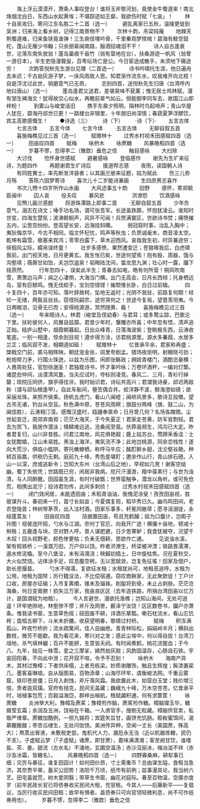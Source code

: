 <!-- { "loadSidebar": true } -->
　　海上浮云漠漠开，萧条人事叹登台！谁将玉斧黎河划，竟使金牛蜀道来！南北烽烟沈白日，东西山水起黄埃；不堪踪迹如王粲，我欲伤时赋「七哀」！
　　林十自吴淞归，寄问江东名胜二十二首（选一）
　　避乱离家已五秋，温陵更徙到吴洲；归来海上看乡树，记得江南景物不？
　　次林十韵，吊梁钝庵
　　地棘天荆蜀道难，归来鱼铗竟谁弹！三生庾信埋吟骨，千里秦观梦殡棺！碧海有鲸空鼓柁，蓬山无雁少书翰；只余朋辈闽南路，酾酒招魂泪不干！
　　诗人自古逢衰世，沦落东南失放翁！蓬岛巢痕千亩竹（翁有垦地在台），扶桑游迹一帆风（翁曾一游日本）。半生吏隐漫聱叟，百粤坛场亡是公。今日宦途成散手，未须地下痛途穷！
　　次韵答悦秋先生游台见赠（二首选一）
　　诗书吟啸托生涯，他日遍舟去未迟；千古劫灰游子梦，一床风雨故人思。知君渐作流东水，叹我难开向北枝！自是浮沈过此世，销磨意气已无奇。
　　志别四首，送悦秋先生归唐（台湾呼内地曰唐山）（选一）
　　蓬岛逢君又送君，差堪臭味不莸薰；愧无居士鸡林赋，漫有邹生裨海文！犹得故交心似水，再瞻前辈气如云。倘能御李同车去，故国江山即梓枌！
　　到雾山与峻堂话旧
　　携手东皋夕照明，隔林时鸟起啼声；青山华屋人犹在，碧海丹邱世已更！一路楼台非锦里，十年朋旧尚深情；春蔬夏笋浮醪饮，宾主高歌感慨生！
　　●诗选（三）
　　诗（下）
　　·诗（下）·
　　五言古体
　　七言古体
　　五言今体
　　七言今体
　　·五言古体
　　无聊自叙五首
　　喜施梅樵见过三首（选一）
　　赋赠林十
　　过秀水村视禾田感赋四首（选一）
　　田亩叹四首
　　赋梅
　　咏枬木
　　咏蔗糖
　　风暴晚稻四首（选一）
　　岁暮不憀，忽得李二（雅歆）垂危之信
　　触目感咏
　　大扫除
　　大讨伐
　　怆怀身世感赋
　　避暑感咏
　　登临感作
　　谢先为生圹来征诗，为题四作
　　再题谢君生圹诗后
　　援道殍志感
　　夜雨，读国朝人诗
　　有同姓黉士，率先断发洋装者；以其画兰册来征题，姑为赋此
　　伤三儿弥月殇
　　答陈六因梦寄诗
　　喜次儿十二岁能诗兼画
　　生四庶男志喜作
　　书次儿槱十四岁所作山水画
　　大风述事五十韵
　　田野
　　感怀，寄郑毓臣闽中
　　囚人哀
　　役夫叹
　　暴风悲　　　
　　洪潦怨
　　饮酒感咏
　　见槱儿画兰感题
　　将游珠潭路上即事二首
　　·无聊自叙五首
　　少年负意气，溺志在诗文；唾手功名场，谓可张吾军。长途虽跌踬，怀抱犹凌云。谁知时世变，四海生楚氛；波涛鲸鲵声，风异不可闻！兵燹满寰区，世欲诗书焚；痛愤摧五内，尘思空纷纷。登高望长安，远海挂斜曛。
　　弱冠窥时事，治乱入胸中；夷狄侮京华，今古不相同。临文怀杞忧，鸣声等秋虫；负质诚毫末，商音凌太空。乾坤有霜雪，极塞来宾鸿；零零白露下，草木迎西风。哀哉我生初，时异兼途穷；徘徊风尘际，繻帛误终童！
　　壮岁多感愤，果然遭变迁；苍狼嗥我后，白虎啸我前。出门视天地，日月更黄玄。我生怅已矣，世途何望焉！抱有殷、周器，饿与沟壑填；薇蕨甘如饴，夫岂饮盗泉！韬晦陆沈间，蛰龙思九渊；壮心时一露，牖下铭燕然。
　　行年忽四十，误矣此半生；青春去如电，皓有何所营！朔风吹南雪，萧萧边马声；闻之心凄恻，大海当门横。出门无高会，日月长西倾；托身栖远岛，室有巨鲸鸣。愧无伐蛟手，宝剑空铿铿！摧颓惟长卧，白日过前楹。
　　四十复四十，百年亦可知。落叶辞故柯，坠地无返时；光阴不我驻，前路复何期！经纶一无绪，两鬓且丝丝。窃怪阮嗣宗，途穷哭何之！世途今复局，望晋羡坦夷。今日两眼泪，见骨无已而；安得桃源游，冥然随黄、羲！
　　喜施梅樵见过三首（选一）
　　年来晤诗人，林君（峻堂及侄幼春）与君耳；或多鹜尘踪，巴歌沦下里。扶轮彼何人，风雅自兹靡。君昔少年时，鞶雕亦所喜；中年忽有悟，清声追正始。结庐山墅中，烟霞朝暮起。日出众峰青，日落海波紫；登眺极东西，云涛收笔底。一别一相逢，惊余刮目视！遵步得方涂，访君桃源里。源水多蒹葭，水居多兰芷；临风寂不发，相期道如砥！
　　赋赠林十
　　忆昔承平余，君家称再盛；棨戟交门前，裘马相辉映。朝廷宠金张，闾里夸剧孟。猎场夜炬明，射棚晓弓劲；枪炮带刀矛，行围火珠迸。以兹为乐图，闲即张觞政；拥妓青楼门，酒酣恣豪横：人畏周处狂，官恕徐邈圣！君独耽诗书，怀才事吟咏；万卷环酒杯，一编对灯檠。诸昆伯仲间，淡漠清风夐。当夫应试时，夺标则凌竞。春风二、三月，青衫行掉罄；琐院压同侪，旗亭得佳评。我时始识君，诗坛共高兴；君谓我诗豪，邱迟两敌称（谓与邱仙根逢甲）。自此车船间，簦笠偶合并。蛟洋静不波，鲸海澄如镜；欲采骊龙珠，来照齐侯乘。扬帆五虎门，看山八闽嶝；闽峤风景多，歌诗互投赠。望古吊无诸，钓台从空亘。秋色满中原，苍苍风雨暝；旗鼓分两峰（旗、鼓二山，为闽佳胜），云涛相汀滢。感慨汉盛时，瓯疆奉禀命；日月曾几何？名场各蹭蹬。尘世起变迁，周郊弃南郑；茫茫大海天，于今失夏正！君家走苍黄，防军皆剽轻。君去为冥飞，我居作潜泳；倏鳞难远逃，沧桑阅至竟。伏莽虽频生，鸿沟已大定。昨者君复归，山川非昔胜。问君江南地，风花俱艳靓；鹿上姑苏台，莺蹄釆香迳：士女犹酣嬉，江山未易姓。黑浊上海洋，夷氛流不净；此地岂桃源，同余恋栈性！遂向大荒沙，俱临小槛阱。寄托蟭蟟栖，称呼马牛应；酩酊醉乡甜，沈沦壑谷靘。种秫百亩嬴，供税仍无剩。庭前九十峰，秀色差堪飣；邀余作山行，青山排石磴。入山一以深，庶或逃新令；岂知大东州（台湾山后之地），早视如几凳！谢客空缒幽，蜀丁失依凭；世路既已穷，闲居非我病。咫尺汗漫游，羶中葆素行；与世为浊清，与人同醉醒。田园虽生涯，有时付破甑；世界蛮触争，潜龙以角听。或可免伧荒，相携出泥泞；投诗君勿传，此间多刺侦！
　　过秀水村视禾田感赋四首（选一）
　　闭门效闲居，未能遗田亩；禾稻青油油，我愧泥涂叟！孜孜田亩视，胜彼谋升斗。春初来一行，苗寸长如韭；今夏偶复观，稻华秀已久。幽鸟鸣田间，老农登陇首；林树带茅茨，出入沽村酒。田家乐事多，轩冕同敝帚；愿寻沮溺徒，永结蓬蒿友！
　　田亩叹四首
　　拮据置田亩，苟且充鹤餔；姑为口腹计，岂暇子孙图！视彼连阡陌，勺水与江湖。奈何丁官厄，向我开广途！横攘十亩地，顿减十斞租；五鹿逢与块，空对野人呼。昔人谋肥遯，日夕思蒪鲈；我食犹被夺，况望千木奴！回头视野老，颜色惨更枯；负耒无佃耕，思欲作亡逋。
　　见说浊水溪，架有假铁桥；一溪溉万田，万户仰以饶。昨者洪潦生，桥梁被冲漂；铁路畏濡滞，遏水修泥橇。至今八堡浍，未有涓滴浇；秧鍼初插土，日中旋枯焦。况在夏秋交，大火似焚烧。沾体涂手足，叹息腹空枵。无以宽赋敛，岂复免征徭！田家及佃户，助长思揠苗。
　　勺水不得濡，复欲征水租；水租犹尚可，地租恶追呼。水租为公用，地租为国帑；厉行籍没法，不比偿宿逋。窃叹商鞅家，无此聚歛徒！丁户计口收，房屋亦征输；入市复筭缗，锥末及锱铢。削朘将到骨，未止占剥肤。茫茫沧海桑，何日变膏腴！损失泣万家，我亩良区区（去年造铁路，所捐台湾田亩以亿万计，是国谓赋为地租）。
　　今人言避世，漫欲托渔樵；岂知山海间，无处可逍遥！环牢绝隙地，林壑惨不憀；斧斤及网罟，薮泽宁汝饶！区区数卷书，牖户亦萧条。惟我读书窗，生意草色摇；砚田废不耕，诗酒乐箪瓢。嗽石枕流水，看山忘饥枵；盘桓五柳下，斗米未折腰。收获望明春，歌啸过村桥。
　　赋梅
　　积冻满孤山，昨夜竹桥折；流水疏篱间，佳人自幽绝。青青林际松，娟娟岭半月；横斜出数枝，微芳不能歇。我为看花来，寒兴对之发；感此尘埃中，何以得自拔！台湾刀俎地，杀气填林樾；百卉不能妍，生意皆夭阏。有时闻煮鹤，桃花流猩血；于今八、九年，始见一株雪。爱之三摩挲，嫣然劫灰脱；风韵固温存，心肠自石铁。宇宙回阳春，不向此中泄；花开寂不喧，令予不忍别！
　　咏枬木
　　海南产异木，其材过豫樟；下者供床榻，上者充栋梁。妙质谢雕饰，触且生辉煌；髹漆置棐几，墨客喜琳琅。自从版图易，百物添章；山海尽环牢，虞衡峻法网。千重云雾窟，铁印苍皮僵；日月入剥蚀，斧斤落风霜。我欲置此木，如营白玉堂；贱价增三倍，贵者逾双璜。官府有掊克，民间无盖藏；巍峨九十峰，万木空苍苍。忆昔承平时，培植事包荒；百榖溢海岱，群梓出梯航。租赋蠲积逋，何有求篚筐！
　　咏蔗糖
　　炎洲孳大利，豫樟及蔗桨；豫樟煎作脑，蔗桨煎作糖。樟脑璨玉华，糖屑莹玄霜；余润及五洲，饶裕在千箱。一入虏官手，搜剔无粒藏。樟脑供官卖，私贩严律章。蔗糖加酷例，一担九输将；宾筵失旨甘，画饼充饥肠。粔籹蜜饵间，渴慕饊餦餭；枣杏瓜棣生，无处问饴饧。美洲传异种，空闻一丈长（美国蔗，殊高大）；熬蒸出膏液，未敷税吏尝。鬼机代人力，漏卮永无当（近以机器炼糖，民仍不支）。子虚赋云梦（「子虚赋」诸蔗，即甘蔗），嘉味满潇湘；客至阙甘饮，谁嗜盐、茶、姜。甜流（古水名）不涌地，玄圃空温汤；赤沙沍丽冰，梅冶滋不祥（赤沙及冰霜，皆糖名）。
　　风暴晚稻四首（选一）
　　四野寡桑麻，耕犁事已细；灾厉与暴征，谁复田园计！如何田价昂，寸土需重币？总由谋生隘，食租当急济。其奈贾平章，蓄买公田势！洛阳千万顷，纸市有前例；兹事漫具论，我当树六艺。田宅虽就荒，树木爱阴翳；带草生书窗，幽花对庭际。春至百物温，空廪亦度岁（前年民政长官已将债券收买民间大租，充官租。今其人——后藤新平——复倡议，当厉行收买民间田租；故早有惧者。盖债券只可向官领轻微利息，尚不可作纸券用也）。
　　岁暮不憀，忽得李二（雅歆）垂危之信
